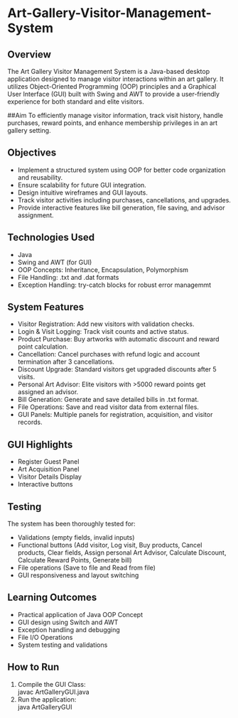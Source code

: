 # Art-Gallery-Visitor-Management-System

## Overview
The Art Gallery Visitor Management System is a Java-based desktop application designed to manage visitor interactions within an art gallery. It utilizes Object-Oriented Programming (OOP) principles and a Graphical User Interface (GUI) built with Swing and AWT to provide a user-friendly experience for both standard and elite visitors.

##Aim
To efficiently manage visitor information, track visit history, handle purchases, reward points, and enhance membership privileges in an art gallery setting.

## Objectives
- Implement a structured system using OOP for better code organization and reusability.
- Ensure scalability for future GUI integration.
- Design intuitive wireframes and GUI layouts.
- Track visitor activities including purchases, cancellations, and upgrades.
- Provide interactive features like bill generation, file saving, and advisor assignment.

## Technologies Used
- Java
- Swing and AWT (for GUI)
- OOP Concepts: Inheritance, Encapsulation, Polymorphism
- File Handling: .txt and .dat formats
- Exception Handling: try-catch blocks for robust error managemmt

## System Features
- Visitor Registration: Add new visitors with validation checks.
- Login & Visit Logging: Track visit counts and active status.
- Product Purchase: Buy artworks with automatic discount and reward point calculation.
- Cancellation: Cancel purchases with refund logic and account termination after 3 cancellations.
- Discount Upgrade: Standard visitors get upgraded discounts after 5 visits.
- Personal Art Advisor: Elite visitors with >5000 reward points get assigned an advisor.
- Bill Generation: Generate and save detailed bills in .txt format.
- File Operations: Save and read visitor data from external files.
- GUI Panels: Multiple panels for registration, acquisition, and visitor records.

## GUI Highlights
- Register Guest Panel
- Art Acquisition Panel
- Visitor Details Display
- Interactive buttons

## Testing
The system has been thoroughly tested for:
- Validations (empty fields, invalid inputs)
- Functional buttons (Add visitor, Log visit, Buy products, Cancel products, Clear fields, Assign personal Art Advisor, Calculate Discount, Calculate Reward Points, Generate bill)
- File operations (Save to file and Read from file)
- GUI responsiveness and layout switching

## Learning Outcomes
- Practical application of Java OOP Concept
- GUI design using Switch and AWT
- Exception handling and debugging
- File I/O Operations
- System testing and validations

## How to Run
1. Compile the GUI Class: <br>
        javac ArtGalleryGUI.java
2. Run the application: <br>
         java ArtGalleryGUI

  

